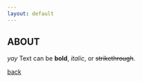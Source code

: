 ```yaml
---
layout: default
---
```


## ABOUT

_yay_
Text can be **bold**, _italic_, or ~~strikethrough~~.

[back](./)
